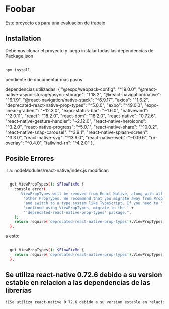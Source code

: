# Foobar

Este proyecto es para una evaluacion de trabajo 

## Installation

Debemos clonar el proyecto y luego instalar todas las dependencias de Package.json
```bash

npm install
```
pendiente de documentar mas pasos

dependencias utilizadas: 
{
    "@expo/webpack-config": "^19.0.0",
    "@react-native-async-storage/async-storage": "1.18.2",
    "@react-navigation/native": "^6.1.9",
    "@react-navigation/native-stack": "^6.9.17",
    "axios": "^1.6.2",
    "deprecated-react-native-prop-types": "^5.0.0",
    "expo": "^49.0.0",
    "expo-linear-gradient": "~12.3.0",
    "expo-status-bar": "~1.6.0",
    "nativewind": "^2.0.11",
    "react": "18.2.0",
    "react-dom": "18.2.0",
    "react-native": "0.72.6",
    "react-native-gesture-handler": "~2.12.0",
    "react-native-heroicons": "^3.2.0",
    "react-native-progress": "^5.0.1",
    "react-native-share": "^10.0.2",
    "react-native-snap-carousel": "^3.9.1",
    "react-native-splash-screen": "^3.3.0",
    "react-native-svg": "^13.9.0",
    "react-native-web": "~0.19.6",
    "rn-overlay": "^0.4.0",
    "tailwind-rn": "^4.2.0"
  },
## Posible Errores
ir a: 
nodeModules/react-native/index.js
modificar: 
```bash

  get ViewPropTypes(): $FlowFixMe {
    console.error(
      'ViewPropTypes will be removed from React Native, along with all ' +
        'other PropTypes. We recommend that you migrate away from PropTypes ' +
        'and switch to a type system like TypeScript. If you need to ' +
        'continue using ViewPropTypes, migrate to the ' +
        "'deprecated-react-native-prop-types' package.",
    );
    return require('deprecated-react-native-prop-types').ViewPropTypes;
  },
```
a esto:
```bash

  get ViewPropTypes(): $FlowFixMe {
    return require('deprecated-react-native-prop-types').ViewPropTypes;
  },
```
## Se utiliza react-native 0.72.6 debido a su version estable en relacion a las dependencias de las librerias

```bash
![Se utiliza react-native 0.72.6 debido a su version estable en relacion a las dependencias de las librerias](https://github.com/NotFound21/Movies-App/blob/master/assets/images/react-native.png?raw=true)
```
